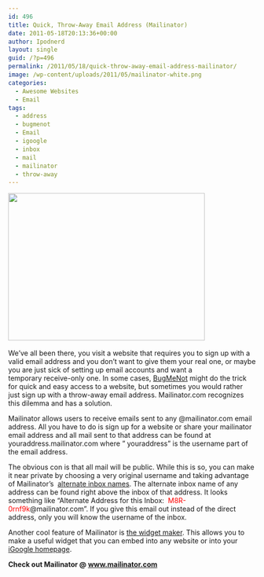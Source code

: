 ```yaml
---
id: 496
title: Quick, Throw-Away Email Address (Mailinator)
date: 2011-05-18T20:13:36+00:00
author: Ipodnerd
layout: single
guid: /?p=496
permalink: /2011/05/18/quick-throw-away-email-address-mailinator/
image: /wp-content/uploads/2011/05/mailinator-white.png
categories:
  - Awesome Websites
  - Email
tags:
  - address
  - bugmenot
  - Email
  - igoogle
  - inbox
  - mail
  - mailinator
  - throw-away
---
```

[<img class="aligncenter size-full wp-image-528" title="mailinator-white" src="/wp-content/uploads/2011/05/mailinator-white.png" alt="" width="400" height="300" srcset="/wp-content/uploads/2011/05/mailinator-white.png 400w, /wp-content/uploads/2011/05/mailinator-white-300x225.png 300w" sizes="(max-width: 400px) 100vw, 400px" />](/wp-content/uploads/2011/05/mailinator-white.png)

We&#8217;ve all been there, you visit a website that requires you to sign up with a valid email address and you don&#8217;t want to give them your real one, or maybe you are just sick of setting up email accounts and want a temporary receive-only one. In some cases, [BugMeNot](/2011/05/09/bugmenot-surpass-compulsory-registration-websites/ "BugMeNot – Bypass Compulsory Registration Websites") might do the trick for quick and easy access to a website, but sometimes you would rather just sign up with a throw-away email address. Mailinator.com recognizes this dilemma and has a solution.

Mailinator allows users to receive emails sent to any @mailinator.com email address. All you have to do is sign up for a website or share your mailinator email address and all mail sent to that address can be found at youraddress.mailinator.com where &#8221; youraddress&#8221; is the username part of the email address.

The obvious con is that all mail will be public. While this is so, you can make it near private by choosing a very original username and taking advantage of Mailinator&#8217;s  <a title="http://mailinator.blogspot.com/2008/03/introducing-alternate-inbox-names.html" href="http://mailinator.blogspot.com/2008/03/introducing-alternate-inbox-names.html" target="_blank">alternate inbox names</a>. The alternate inbox name of any address can be found right above the inbox of that address. It looks something like &#8220;Alternate Address for this Inbox:  <span style="color: red;">M8R-0rnf9k</span>@mailinator.com&#8221;. If you give this email out instead of the direct address, only you will know the username of the inbox.

Another cool feature of Mailinator is <a title="http://www.mailinator.com/widgetmaker.jsp" href="http://www.mailinator.com/widgetmaker.jsp" target="_blank">the widget maker</a>. This allows you to make a useful widget that you can embed into any website or into your <a title="http://www.google.com/ig/directory?type=gadgets&url=www.gavitron.com/mailn8.xml" href="http://www.google.com/ig/directory?type=gadgets&url=www.gavitron.com/mailn8.xml" target="_blank">iGoogle homepage</a>.

**Check out Mailinator @ <a title="http://www.mailinator.com" href="http://www.mailinator.com" target="_blank">www.mailinator.com</a>**

